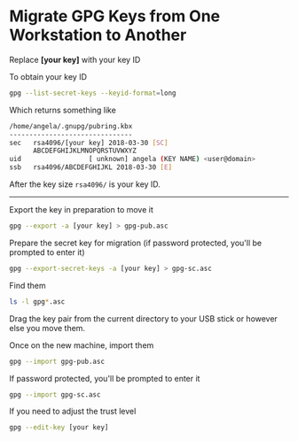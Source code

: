 # Migrate GPG Keys from One Workstation to Another #

Replace **[your key]** with your key ID

To obtain your key ID
```bash
gpg --list-secret-keys --keyid-format=long
```

Which returns something like
```bash
/home/angela/.gnupg/pubring.kbx
-------------------------------
sec   rsa4096/[your key] 2018-03-30 [SC]
      ABCDEFGHIJKLMNOPQRSTUVWXYZ
uid                 [ unknown] angela (KEY NAME) <user@domain>
ssb   rsa4096/ABCDEFGHIJKL 2018-03-30 [E]

```

After the key size `rsa4096/` is your key ID.

***

Export the key in preparation to move it
```bash
gpg --export -a [your key] > gpg-pub.asc
```

Prepare the secret key for migration (if password protected, you'll be prompted to enter it)
```bash
gpg --export-secret-keys -a [your key] > gpg-sc.asc
```

Find them
```bash
ls -l gpg*.asc
```

Drag the key pair from the current directory to your USB stick or however else you move them.


Once on the new machine, import them
```bash
gpg --import gpg-pub.asc
```

If password protected, you'll be prompted to enter it
```bash
gpg --import gpg-sc.asc
```

If you need to adjust the trust level
```bash
gpg --edit-key [your key]
```
